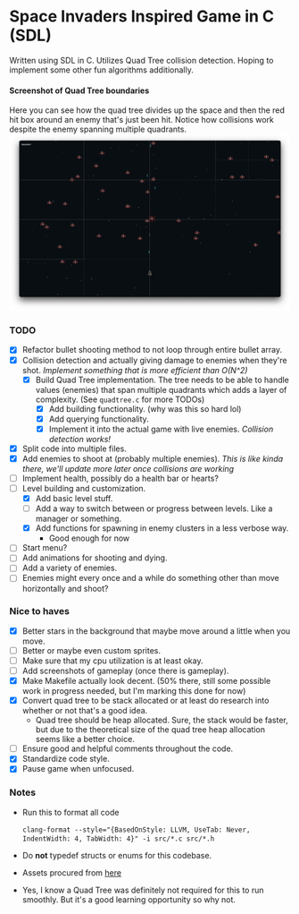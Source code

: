 # Space Invaders Inspired Game in C (SDL)

Written using SDL in C. Utilizes Quad Tree collision detection. Hoping to implement some other fun algorithms additionally.

#### Screenshot of Quad Tree boundaries

Here you can see how the quad tree divides up the space and then the red hit box around an enemy that's just been hit. Notice how collisions work despite the enemy spanning multiple quadrants.
![Quad Tree](assets/quadtree.png)

### TODO

- [x] Refactor bullet shooting method to not loop through entire bullet array.
- [x] Collision detection and actually giving damage to enemies when they're shot. _Implement something that is more efficient than O(N^2)_
  - [x] Build Quad Tree implementation. The tree needs to be able to handle values (enemies) that span multiple quadrants which adds a layer of complexity. (See `quadtree.c` for more TODOs)
    - [x] Add building functionality. (why was this so hard lol)
    - [x] Add querying functionality.
    - [x] Implement it into the actual game with live enemies. _Collision detection works!_
- [x] Split code into multiple files.
- [x] Add enemies to shoot at (probably multiple enemies). _This is like kinda there, we'll update more later once collisions are working_
- [ ] Implement health, possibly do a health bar or hearts?
- [ ] Level building and customization.
  - [x] Add basic level stuff.
  - [ ] Add a way to switch between or progress between levels. Like a manager or something.
  - [x] Add functions for spawning in enemy clusters in a less verbose way.
    - Good enough for now
- [ ] Start menu?
- [ ] Add animations for shooting and dying.
- [ ] Add a variety of enemies.
- [ ] Enemies might every once and a while do something other than move horizontally and shoot?

### Nice to haves

- [x] Better stars in the background that maybe move around a little when you move.
- [ ] Better or maybe even custom sprites.
- [ ] Make sure that my cpu utilization is at least okay.
- [ ] Add screenshots of gameplay (once there is gameplay).
- [x] Make Makefile actually look decent. (50% there, still some possible work in progress needed, but I'm marking this done for now)
- [x] Convert quad tree to be stack allocated or at least do research into whether or not that's a good idea.
  - Quad tree should be heap allocated. Sure, the stack would be faster, but due to the theoretical size of the quad tree heap allocation seems like a better choice.
- [ ] Ensure good and helpful comments throughout the code.
- [x] Standardize code style.
- [x] Pause game when unfocused.

### Notes

- Run this to format all code

  ```
  clang-format --style="{BasedOnStyle: LLVM, UseTab: Never, IndentWidth: 4, TabWidth: 4}" -i src/*.c src/*.h
  ```

- Do **not** typedef structs or enums for this codebase.
- Assets procured from [here](https://foozlecc.itch.io/void-fleet-pack-2)
- Yes, I know a Quad Tree was definitely not required for this to run smoothly. But it's a good learning opportunity so why not.

